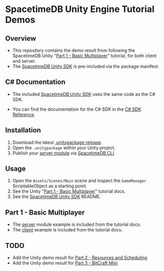 # SpacetimeDB Unity Engine Tutorial Demos

## Overview

* This repository contains the demo result from following the SpacetimeDB Unity "[Part 1 - Basic Multiplayer](https://spacetimedb.com/docs/unity/part-1)" tutorial, for both client and server. 
* The [SpacetimeDB Unity SDK](https://github.com/clockworklabs/com.clockworklabs.spacetimedbsdk) is pre-included via the package manifest.

## C# Documentation

* The included [SpacetimeDB Unity SDK](https://github.com/clockworklabs/com.clockworklabs.spacetimedbsdk) uses the same code as the C# SDK. 

* You can find the documentation for the C# SDK in the [C# SDK Reference](https://spacetimedb.com/docs/client-languages/csharp/csharp-sdk-reference).

## Installation

1. Download the latest [.unitypackage release](https://github.com/clockworklabs/SpacetimeDBUnityTutorial/releases).
2. Open the `.unitypackage` within your Unity project.
3. Publish your [server module](https://github.com/clockworklabs/SpacetimeDBUnityTutorial/tree/master/Part1/server) via [SpacetimeDB CLI](https://spacetimedb.com/install).

## Usage

1. Open the `Assets/Scenes/Main` scene and inspect the `GameManager` ScriptableObject as a starting point.
2. See the Unity "[Part 1 - Basic Multiplayer](https://spacetimedb.com/docs/unity/part-1)" tutorial docs.
3. See the [SpacetimeDB Unity SDK](https://github.com/clockworklabs/com.clockworklabs.spacetimedbsdk) README.

## Part 1 - Basic Multiplayer

* The [server](https://github.com/clockworklabs/SpacetimeDBUnityTutorial/tree/master/Part1/server) module example is included from the tutorial docs.
* The [client](https://github.com/clockworklabs/SpacetimeDBUnityTutorial/tree/master/Part1/client) example is included from the tutorial docs.

## TODO

* Add the Unity demo result for [Part 2 - Resources and Scheduling](https://spacetimedb.com/docs/unity/part-2)
* Add the Unity demo result for [Part 3 - BitCraft Mini](https://spacetimedb.com/docs/unity/part-3)